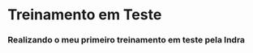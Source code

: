 <h1 style="justify-content:center"> Treinamento em Teste </h1>
<h3>Realizando o meu primeiro treinamento em teste pela Indra</h3>
